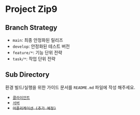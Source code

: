 # Project Zip9

## Branch Strategy

- `main`: 최종 안정화된 릴리즈
- `develop`: 안정화된 테스트 버전
- `feature/*`: 기능 단위 전략
- `task/*`: 작업 단위 전략

## Sub Directory

환경 빌드/실행을 위한 가이드 문서를 `README.md` 파일에 작성 해주세요.

- [`클라이언트`](./client/README.md)
- [`서버`](./server/README.md)
- ~~`어플리케이션 (추가 예정)`~~
